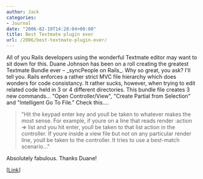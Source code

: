 ```yaml
---
author: Jack
categories:
- Journal
date: "2006-02-19T14:28:04+00:00"
title: Best Textmate plugin ever
url: /2006/best-textmate-plugin-ever/
---
```


All of you Rails developers using the wonderful Textmate editor may want to sit down for this. Duane Johnson has been on a roll creating the greatest Textmate Bundle ever &#8211; \_syncPeople on Rails\_. Why so great, you ask? I'll tell you. Rails enforces a rather strict MVC file hierarchy which does wonders for code consistancy. It rather sucks, however, when trying to edit related code held in 3 or 4 different directories. This bundle file creates 3 new commands&#8230; "Open Controller/View", "Create Partial from Selection" and "Intelligent Go To File." Check this&#8230;. 

> "Hit the keypad enter key and youll be taken to whatever makes the most sense. For example, if youre on a line that reads render :action => list and you hit enter, youll be taken to that list action in the controller. If youre inside a view file but not on any particular render line, youll be taken to the controller. It tries to use a best-match scenario&#8230;" 

Absolutely fabulous. Thanks Duane! 

[[Link](<http://blog.inquirylabs.com/2006/02/18/the-syncpeople-on-rails-bundle-for-textmate/>)]